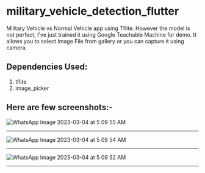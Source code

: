# military_vehicle_detection_flutter

Military Vehicle vs Normal Vehicle app using Tflite. However the model is not perfect, I've just trained it using Google Teachable Machine for demo. It allows you to select Image File from gallery or you can capture it using camera.

## Dependencies Used:
1. tflite
2. image_picker

## Here are few screenshots:-

![WhatsApp Image 2023-03-04 at 5 09 55 AM](https://user-images.githubusercontent.com/120256780/222859715-60750cea-f57c-4149-833d-40a4d0d919e5.jpeg)

---

![WhatsApp Image 2023-03-04 at 5 09 54 AM](https://user-images.githubusercontent.com/120256780/222859732-0aa7d45c-400d-4958-bd73-81f0d7a47a5b.jpeg)

---

![WhatsApp Image 2023-03-04 at 5 09 52 AM](https://user-images.githubusercontent.com/120256780/222859739-58dbefe7-d546-485c-a741-2cd084abd9ef.jpeg)

---
